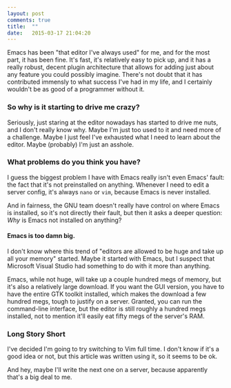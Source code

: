 ```yaml
---
layout: post
comments: true
title:  ""
date:   2015-03-17 21:04:20
---
```


Emacs has been "that editor I've always used" for me, and for the most part, it has been fine. It's fast, it's relatively easy to pick up, and it has a really robust, decent plugin architecture that allows for adding just about any feature you could possibly imagine.  There's not doubt that it has contributed immensly to what success I've had in my life, and I certainly wouldn't be as good of a programmer without it. 

### So why is it starting to drive me crazy?

Seriously, just staring at the editor nowadays has started to drive me nuts, and I don't really know why.  Maybe I'm just too used to it and need more of a challenge.  Maybe I just feel I've exhausted what I need to learn about the editor.  Maybe (probably) I'm just an asshole. 

### What problems do you think you have?

I guess the biggest problem I have with Emacs really isn't even Emacs' fault: the fact that it's not preinstalled on anything. Whenever I need to edit a server config, it's always `nano` or `vim`, because Emacs is never installed. 

And in fairness, the GNU team doesn't really have control on where Emacs is installed, so it's not directly their fault, but then it asks a deeper question: *Why* is Emacs not installed on anything?

#### Emacs is too damn big.

I don't know where this trend of "editors are allowed to be huge and take up all your memory" started. Maybe it started with Emacs, but I suspect that Microsoft Visual Studio had something to do with it more than anything.  

Emacs, while not huge, will take up a couple hundred megs of memory, but it's also a relatively large download.  If you want the GUI version, you have to have the entire GTK toolkit installed, which makes the download a few hundred megs, tough to justify on a server.   Granted, you can run the command-line interface, but the editor is still roughly a hundred megs installed, not to mention it'll easily eat fifty megs of the server's RAM.

### Long Story Short 

I've decided I'm going to try switching to Vim full time.  I don't know if it's a good idea or not, but this article was written using it, so it seems to be ok.

And hey, maybe I'll write the next one on a server, because apparently that's a big deal to me. 
